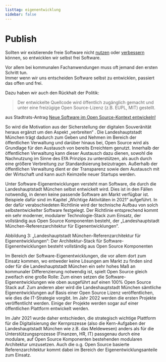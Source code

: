 ```yaml
---
listtag: eigenentwicklung
sidebar: false
---
```


# Publish

Sollten wir existierende freie Software nicht [nutzen](./use.html) oder [verbessern](./contribute.html) können, so entwicklen wir selbst frei Software.

Vor allem bei kommunalen Fachanwendungen muss oft jemand den ersten Schritt tun.  
Immer wenn wir uns entscheiden Software selbst zu entwicklen, passiert das offen und frei. 

Dazu haben wir auch den Rückhalt der Politik:

> Der entwickelte Quellcode wird öffentlich zugänglich gemacht und unter eine freizügige Open Source-Lizenz (z.B. EUPL, MIT) gestellt.

aus Stadtrats-Antrag [Neue Software im Open Source-Kontext entwickeln!](https://risi.muenchen.de/risi/antrag/detail/6289779) 


So wird die Motivation aus der Sicherstellung der digitalen Souveränität heraus ergänzt um den Aspekt „verbreiten“ . Die Landeshauptstadt München trägt dadurch zum Geben und Nehmen im Bereich der öffentlichen Verwaltung und darüber hinaus bei, Open Source wird als Grundlage für den Austausch von bereits Erreichtem genutzt. Innerhalb der öffentlichen Verwaltung kann dieser Austausch dazu dienen, sowohl die Nachnutzung im Sinne des EfA Prinzips  zu unterstützen, als auch durch eine größere Verbreitung zur Standardisierung beizutragen. Außerhalb der öffentlichen Verwaltung dient er der Transparenz sowie dem Austausch mit der Wirtschaft und kann auch Keimzelle neuer Startups werden.

Unter Software-Eigenentwicklungen versteht man Software, die durch die Landeshauptstadt München selbst entwickelt wird. Dies ist in den Fällen notwendig, in denen keine passende Software am Markt verfügbar ist. Beispiele dafür sind im Kapitel „Wichtige Aktivitäten in 2021“ aufgeführt. In der dafür verabschiedeten Richtlinie wird der technische Aufbau von solch selbstentwickelter Software festgelegt. Der Richtlinie entsprechend kommt ein sehr moderner, modularer Technologie-Stack zum Einsatz, der vollständig aus Open Source Komponenten besteht, der „Landeshauptstadt München-Referenzarchitektur für Eigenentwicklungen“.

 
Abbildung 3: „Landeshauptstadt München-Referenzarchitektur für Eigenentwicklungen“: Der Architektur-Stack für Software-Eigenentwicklungen besteht vollständig aus Open Source Komponenten


Im Bereich der Software-Eigenentwicklungen, die vor allem dort zum Einsatz kommen, wo entweder keine Lösungen am Markt zu finden sind oder für die Landeshauptstadt München ein sehr hohes Maß an kommunaler Differenzierung notwendig ist, spielt Open Source gleich zweifach eine große Rolle: Zum einen setzen die Software-Eigenentwicklungen wie oben ausgeführt auf einen 100% Open Source Stack auf. Zum anderen aber wird die Landeshauptstadt München sämtliche Eigenentwicklungen auf Basis einer Open Source Lizenz veröffentlichen, wie dies die IT-Strategie vorgibt. Im Jahr 2022 werden die ersten Projekte veröffentlicht werden. Einige der Projekte werden sogar auf einer öffentlichen Plattform entwickelt werden.


Im Jahr 2021 wurde daher entschieden, die strategisch wichtige Plattform für die Digitalisierung der Kernprozesse (also die Kern-Aufgaben der Landeshauptstadt München wie z.B. das Meldewesen) anders als für die Unterstützungsprozesse (Finanzen, HR, IT) passgenau durch eine modulare, auf Open Source Komponenten bestehenden modularen Architektur umzusetzen. Auch die o.g. Open Source basierte Referenzarchitektur kommt dabei im Bereich der Eigenentwicklungsanteile zum Einsatz.

<TagTile 
    :tag-names="['eigenentwicklung', 'kooperation']" 
/>

